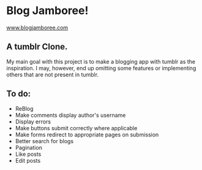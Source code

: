 # Blog Jamboree!

www.blogjamboree.com

## A tumblr Clone.

My main goal with this project is to make a blogging app  with tumblr as the inspiration.
I may, however, end up omitting some features or implementing others that are not present in tumblr.

## To do:

* ReBlog
* Make comments display author's username
* Display errors
* Make buttons submit correctly where applicable
* Make forms redirect to appropriate pages on submission
* Better search for blogs
* Pagination
* Like posts
* Edit posts
